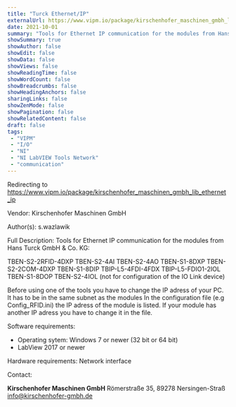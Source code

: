 ```yaml
---
title: "Turck Ethernet/IP"
externalUrl: https://www.vipm.io/package/kirschenhofer_maschinen_gmbh_lib_ethernet_ip
date: 2021-10-01
summary: "Tools for Ethernet IP communication for the modules from Hans Turck GmbH & Co."
showSummary: true
showAuthor: false
showEdit: false
showData: false
showViews: false
showReadingTime: false
showWordCount: false
showBreadcrumbs: false
showHeadingAnchors: false
sharingLinks: false
showZenMode: false
showPagination: false
showRelatedContent: false
draft: false
tags:
 - "VIPM"
 - "I/O"
 - "NI"
 - "NI LabVIEW Tools Network"
 - "communication"
---
```


Redirecting to https://www.vipm.io/package/kirschenhofer_maschinen_gmbh_lib_ethernet_ip

Vendor: Kirschenhofer Maschinen GmbH

Author(s): s.wazlawik
 
Full Description:
Tools for Ethernet IP communication for the modules from Hans Turck GmbH & Co. KG:

TBEN-S2-2RFID-4DXP
TBEN-S2-4AI
TBEN-S2-4AO
TBEN-S1-8DXP
TBEN-S2-2COM-4DXP
TBEN-S1-8DIP
TBIP-L5-4FDI-4FDX
TBIP-L5-FDIO1-2IOL
TBEN-S1-8DOP
TBEN-S2-4IOL (not for configuration of the IO Link device)

Before using one of the tools you have to change the IP adress of your PC. It has to be in the same subnet as the modules
In the configuration file (e.g Config_RFID.ini) the IP adress of the module is listed. If your module has another IP adress you have to change it in the file.

Software requirements:
- Operating sytem: Windows 7 or newer (32 bit or 64 bit)
- LabView 2017 or newer

Hardware  requirements:
Network interface

Contact:

**Kirschenhofer Maschinen GmbH**
Römerstraße 35, 89278 Nersingen-Straß
info@kirschenhofer-gmbh.de